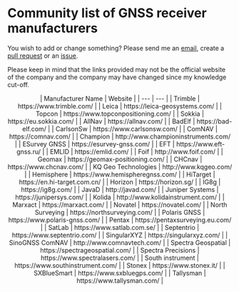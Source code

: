 # Community list of GNSS receiver manufacturers
You wish to add or change something? Please send me an [email](mailto:mvarga1989@gmail.com), create a [pull request](https://github.com/mvarga1989/Awesome_GNSSreceivers/pulls) or an [issue](https://github.com/mvarga1989/Awesome_GNSSreceivers/issues).

Please keep in mind that the links provided may not be the official website of the company and the company may have changed since my knowledge cut-off.
<div style="text-align:center">
| Manufacturer Name | Website |
| --- | --- |
| Trimble | https://www.trimble.com/ |
| Leica | https://leica-geosystems.com/ |
| Topcon | https://www.topconpositioning.com/ |
| Sokkia | https://eu.sokkia.com/ |
| AllNav | https://allnav.com/ |
| BadElf | https://bad-elf.com/ |
| CarlsonSw | https://www.carlsonsw.com/ |
| ComNAV | https://comnav.com/ |
| Champion | http://www.championinstruments.com/ |
| ESurvey GNSS | https://esurvey-gnss.com/ |
| EFT | https://www.eft-gnss.ru/ |
| EMLID | https://emlid.com/ |
| Foif | http://www.foif.com/ |
| Geomax | https://geomax-positioning.com/ |
| CHCnav | https://www.chcnav.com/ |
| KQ Geo Technologies | http://www.kqgeo.com/ |
| Hemisphere | https://www.hemispheregnss.com/ |
| HiTarget | https://en.hi-target.com.cn/ |
| Horizon | https://horizon.sg/ |
| IG8g | https://ig8g.com/ |
| JavaD | http://javad.com/ |
| Juniper Systems | https://junipersys.com/ |
| Kolida | http://www.kolidainstrument.com/ |
| Marxact | https://marxact.com/ |
| Novatel | https://novatel.com/ |
| North Surveying | https://northsurveying.com/ |
| Polaris GNSS | https://www.polaris-gnss.com/ |
| Pentax | https://pentaxsurveying.eu.com/ |
| SatLab | https://www.satlab.com.se/ |
| Septentrio | https://www.septentrio.com/ |
| SingularXYZ | https://singularxyz.com/ |
| SinoGNSS ComNAV | http://www.comnavtech.com/ |
| Spectra Geospatial | https://spectrageospatial.com/ |
| Spectra Precisions | https://www.spectralasers.com/ |
| South instrument | https://www.southinstrument.com/ |
| Stonex | https://www.stonex.it/ |
| SXBlueSmart | https://www.sxbluegps.com/ |
| Tallysman | https://www.tallysman.com/ |
</div>
